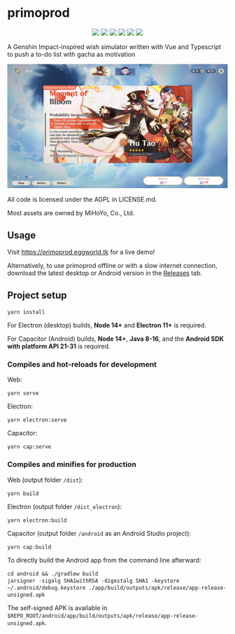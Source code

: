 # primoprod

<p align="center">
    <img src="https://img.shields.io/github/workflow/status/potatoeggy/primoprod/Node.js%20CI" />
    <img src="https://img.shields.io/github/v/release/potatoeggy/primoprod?display_name=tag" />
    <img src="https://img.shields.io/github/issues/potatoeggy/primoprod" />
    <img src="https://img.shields.io/github/forks/potatoeggy/primoprod" />
    <img src="https://img.shields.io/github/stars/potatoeggy/primoprod" />
    <img src="https://img.shields.io/github/license/potatoeggy/primoprod" />
</p>

A Genshin Impact-inspired wish simulator written with Vue and Typescript to push a to-do list with gacha as motivation

![](primoprod-demo.png)

All code is licensed under the AGPL in LICENSE.md.

Most assets are owned by MiHoYo, Co., Ltd.

## Usage

Visit https://primoprod.eggworld.tk for a live demo!

Alternatively, to use primoprod offline or with a slow internet connection, download the latest desktop or Android version in the [Releases](https://github.com/potatoeggy/primoprod/releases/latest) tab.

## Project setup

```
yarn install
```

For Electron (desktop) builds, **Node 14+** and **Electron 11+** is required.

For Capacitor (Android) builds, **Node 14+**, **Java 8-16**, and the **Android SDK with platform API 21-31** is required.

### Compiles and hot-reloads for development

Web:

```
yarn serve
```

Electron:
```
yarn electron:serve
```

Capacitor:

```
yarn cap:serve
```

### Compiles and minifies for production

Web (output folder `/dist`):

```
yarn build
```

Electron (output folder `/dist_electron`):
```
yarn electron:build
```

Capacitor (output folder `/android` as an Android Studio project):

```
yarn cap:build
```

To directly build the Android app from the command line afterward:

```
cd android && ./gradlew build
jarsigner -sigalg SHA1withRSA -digestalg SHA1 -keystore ~/.android/debug.keystore ./app/build/outputs/apk/release/app-release-unsigned.apk
```

The self-signed APK is available in `$REPO_ROOT/android/app/build/outputs/apk/release/app-release-unsigned.apk`.
